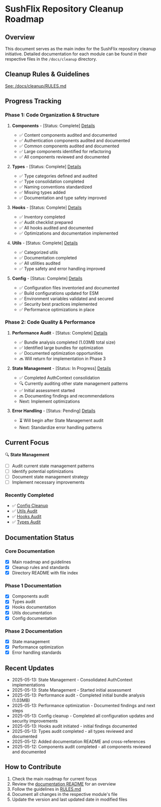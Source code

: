 # SushFlix Repository Cleanup Roadmap

## Overview
This document serves as the main index for the SushFlix repository cleanup initiative. Detailed documentation for each module can be found in their respective files in the `/docs/cleanup` directory.

## Cleanup Rules & Guidelines
[See: /docs/cleanup/RULES.md](./docs/cleanup/RULES.md)

## Progress Tracking

### Phase 1: Code Organization & Structure
1. **Components** - [Status: Complete] [Details](./docs/cleanup/COMPONENTS.md)
   - ✅ Content components audited and documented
   - ✅ Authentication components audited and documented
   - ✅ Common components audited and documented
   - ✅ Large components identified for refactoring
   - ✅ All components reviewed and documented

2. **Types** - [Status: Complete] [Details](./docs/cleanup/TYPES.md)
   - ✅ Type categories defined and audited
   - ✅ Type consolidation completed
   - ✅ Naming conventions standardized
   - ✅ Missing types added
   - ✅ Documentation and type safety improved

3. **Hooks** - [Status: Complete] [Details](./docs/cleanup/HOOKS.md)
   - ✅ Inventory completed
   - ✅ Audit checklist prepared
   - ✅ All hooks audited and documented
   - ✅ Optimizations and documentation implemented

4. **Utils** - [Status: Complete] [Details](./docs/cleanup/UTILS.md)
   - ✅ Categorized utils
   - ✅ Documentation completed
   - ✅ All utilities audited
   - ✅ Type safety and error handling improved

5. **Config** - [Status: Complete] [Details](./docs/cleanup/CONFIG.md)
   - ✅ Configuration files inventoried and documented
   - ✅ Build configurations updated for ESM
   - ✅ Environment variables validated and secured
   - ✅ Security best practices implemented
   - ✅ Performance optimizations in place

### Phase 2: Code Quality & Performance
1. **Performance Audit** - [Status: Complete] [Details](./docs/cleanup/PERFORMANCE.md)
   - ✅ Bundle analysis completed (1.03MB total size)
   - ✅ Identified large bundles for optimization
   - ✅ Documented optimization opportunities
   - 🔜 Will return for implementation in Phase 3

3. **State Management** - [Status: In Progress] [Details](./docs/cleanup/STATE.md)
   - ✅ Completed AuthContext consolidation
   - 🔍 Currently auditing other state management patterns
   - ✅ Initial assessment started
   - 🔜 Documenting findings and recommendations
   - Next: Implement optimizations

4. **Error Handling** - [Status: Pending] [Details](./docs/cleanup/ERRORS.md)
   - ⏳ Will begin after State Management audit
   - Next: Standardize error handling patterns

## Current Focus
🔍 **State Management**
- [ ] Audit current state management patterns
- [ ] Identify potential optimizations
- [ ] Document state management strategy
- [ ] Implement necessary improvements

### Recently Completed
- ✅ [Config Cleanup](./docs/cleanup/CONFIG.md)
- ✅ [Utils Audit](./docs/cleanup/UTILS.md)
- ✅ [Hooks Audit](./docs/cleanup/HOOKS.md)
- ✅ [Types Audit](./docs/cleanup/TYPES.md)

## Documentation Status

### Core Documentation
- [x] Main roadmap and guidelines
- [x] Cleanup rules and standards
- [x] Directory README with file index

### Phase 1 Documentation
- [x] Components audit
- [x] Types audit
- [x] Hooks documentation
- [x] Utils documentation
- [x] Config documentation

### Phase 2 Documentation
- [x] State management
- [x] Performance optimization
- [x] Error handling standards

## Recent Updates
- 2025-05-13: State Management - Consolidated AuthContext implementations
- 2025-05-13: State Management - Started initial assessment
- 2025-05-13: Performance audit - Completed initial bundle analysis (1.03MB)
- 2025-05-13: Performance optimization - Documented findings and next steps
- 2025-05-13: Config cleanup - Completed all configuration updates and security improvements
- 2025-05-13: Hooks audit initiated - initial findings documented
- 2025-05-13: Types audit completed - all types reviewed and documented
- 2025-05-12: Added documentation README and cross-references
- 2025-05-12: Components audit completed - all components reviewed and documented

## How to Contribute
1. Check the main roadmap for current focus
2. Review the [documentation README](./docs/cleanup/README.md) for an overview
3. Follow the guidelines in [RULES.md](./docs/cleanup/RULES.md)
4. Document all changes in the respective module's file
5. Update the version and last updated date in modified files
